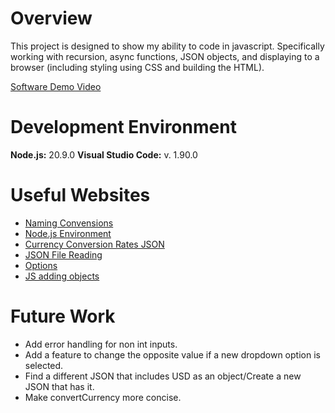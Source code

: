 # Overview

This project is designed to show my ability to code in javascript. Specifically working with recursion,
async functions, JSON objects, and displaying to a browser (including styling using CSS and building the HTML).

[Software Demo Video](https://youtu.be/GTN2H9GQqbA)

# Development Environment


**Node.js:** 20.9.0
**Visual Studio Code:** v. 1.90.0

# Useful Websites

- [Naming Convensions](https://elser.hashnode.dev/javascript-naming-convention-for-beginners)
- [Node.js Environment](https://code.visualstudio.com/docs/nodejs/nodejs-tutorial)
- [Currency Conversion Rates JSON](https://www.floatrates.com/daily/usd.json)
- [JSON File Reading](https://www.geeksforgeeks.org/read-json-file-using-javascript/#)
- [Options](https://www.w3schools.com/tags/tag_select.asp)
- [JS adding objects](https://stackoverflow.com/questions/5182772/append-option-to-select-menu)

# Future Work

- Add error handling for non int inputs.
- Add a feature to change the opposite value if a new dropdown option is selected.
- Find a different JSON that includes USD as an object/Create a new JSON that has it.
- Make convertCurrency more concise.
